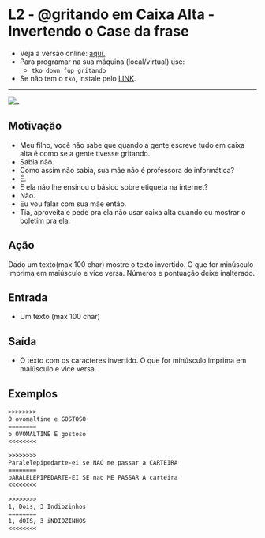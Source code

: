 # L2 - @gritando em Caixa Alta -  Invertendo o Case da frase

- Veja a versão online: [aqui.](https://github.com/qxcodefup/arcade/blob/master/base/gritando/Readme.md)
- Para programar na sua máquina (local/virtual) use:
  - `tko down fup gritando`
- Se não tem o `tko`, instale pelo [LINK](https://github.com/senapk/tko).

---

![_](https://raw.githubusercontent.com/qxcodefup/arcade/master/base/gritando/cover.jpg)

## Motivação

* Meu filho, você não sabe que quando a gente escreve tudo em caixa alta é como se a gente tivesse gritando.
* Sabia não.
* Como assim não sabia, sua mãe não é professora de informática?
* É.
* E ela não lhe ensinou o básico sobre etiqueta na internet?
* Não.
* Eu vou falar com sua mãe então.
* Tia, aproveita e pede pra ela não usar caixa alta quando eu mostrar o boletim pra ela.

## Ação

Dado um texto(max 100 char) mostre o texto invertido. O que for minúsculo imprima em maiúsculo e vice versa. Números e pontuação deixe inalterado.

## Entrada

* Um texto (max 100 char)

## Saída

* O texto com os caracteres invertido. O que for minúsculo imprima em maiúsculo e vice versa.

## Exemplos

``` txt
>>>>>>>>
O ovomaltine e GOSTOSO
========
o OVOMALTINE E gostoso
<<<<<<<<

>>>>>>>>
Paralelepipedarte-ei se NAO me passar a CARTEIRA
========
pARALELEPIPEDARTE-EI SE nao ME PASSAR A carteira
<<<<<<<<

>>>>>>>>
1, Dois, 3 Indiozinhos
========
1, dOIS, 3 iNDIOZINHOS
<<<<<<<<
```
